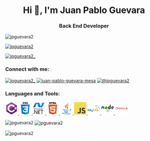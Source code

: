 <h1 align="center">Hi 👋, I'm Juan Pablo Guevara</h1>
<h3 align="center">Back End Developer</h3>

<p align="left"> <img src="https://komarev.com/ghpvc/?username=jpguevara2&label=Profile%20views&color=0e75b6&style=flat" alt="jpguevara2" /> </p>

<p align="left"> <a href="https://github.com/ryo-ma/github-profile-trophy"><img src="https://github-profile-trophy.vercel.app/?username=jpguevara2" alt="jpguevara2" /></a> </p>

<p align="left"> <a href="https://twitter.com/jpguevara2_" target="blank"><img src="https://img.shields.io/twitter/follow/jpguevara2_?logo=twitter&style=for-the-badge" alt="jpguevara2_" /></a> </p>

<h3 align="left">Connect with me:</h3>
<p align="left">
<a href="https://twitter.com/jpguevara2_" target="blank"><img align="center" src="https://raw.githubusercontent.com/rahuldkjain/github-profile-readme-generator/master/src/images/icons/Social/twitter.svg" alt="jpguevara2_" height="30" width="40" /></a>
<a href="https://linkedin.com/in/juan-pablo-guevara-mesa" target="blank"><img align="center" src="https://raw.githubusercontent.com/rahuldkjain/github-profile-readme-generator/master/src/images/icons/Social/linked-in-alt.svg" alt="juan-pablo-guevara-mesa" height="30" width="40" /></a>
<a href="https://www.youtube.com/@jpguevara2" target="blank"><img align="center" src="https://raw.githubusercontent.com/rahuldkjain/github-profile-readme-generator/master/src/images/icons/Social/youtube.svg" alt="@jpguevara2" height="30" width="40" /></a>
</p>

<h3 align="left">Languages and Tools:</h3>
<p align="left"> <a href="https://www.w3schools.com/cs/" target="_blank" rel="noreferrer"> <img src="https://raw.githubusercontent.com/devicons/devicon/master/icons/csharp/csharp-original.svg" alt="csharp" width="40" height="40"/> </a> <a href="https://www.w3schools.com/css/" target="_blank" rel="noreferrer"> <img src="https://raw.githubusercontent.com/devicons/devicon/master/icons/css3/css3-original-wordmark.svg" alt="css3" width="40" height="40"/> </a> <a href="https://dotnet.microsoft.com/" target="_blank" rel="noreferrer"> <img src="https://raw.githubusercontent.com/devicons/devicon/master/icons/dot-net/dot-net-original-wordmark.svg" alt="dotnet" width="40" height="40"/> </a> <a href="https://www.w3.org/html/" target="_blank" rel="noreferrer"> <img src="https://raw.githubusercontent.com/devicons/devicon/master/icons/html5/html5-original-wordmark.svg" alt="html5" width="40" height="40"/> </a> <a href="https://www.java.com" target="_blank" rel="noreferrer"> <img src="https://raw.githubusercontent.com/devicons/devicon/master/icons/java/java-original.svg" alt="java" width="40" height="40"/> </a> <a href="https://developer.mozilla.org/en-US/docs/Web/JavaScript" target="_blank" rel="noreferrer"> <img src="https://raw.githubusercontent.com/devicons/devicon/master/icons/javascript/javascript-original.svg" alt="javascript" width="40" height="40"/> </a> <a href="https://www.mysql.com/" target="_blank" rel="noreferrer"> <img src="https://raw.githubusercontent.com/devicons/devicon/master/icons/mysql/mysql-original-wordmark.svg" alt="mysql" width="40" height="40"/> </a> <a href="https://nodejs.org" target="_blank" rel="noreferrer"> <img src="https://raw.githubusercontent.com/devicons/devicon/master/icons/nodejs/nodejs-original-wordmark.svg" alt="nodejs" width="40" height="40"/> </a> <a href="https://www.oracle.com/" target="_blank" rel="noreferrer"> <img src="https://raw.githubusercontent.com/devicons/devicon/master/icons/oracle/oracle-original.svg" alt="oracle" width="40" height="40"/> </a> </p>

<p><img align="left" src="https://github-readme-stats.vercel.app/api/top-langs?username=jpguevara2&show_icons=true&locale=en&layout=compact" alt="jpguevara2" /></p>

<p>&nbsp;<img align="center" src="https://github-readme-stats.vercel.app/api?username=jpguevara2&show_icons=true&locale=en" alt="jpguevara2" /></p>

<p><img align="center" src="https://github-readme-streak-stats.herokuapp.com/?user=jpguevara2&" alt="jpguevara2" /></p>

